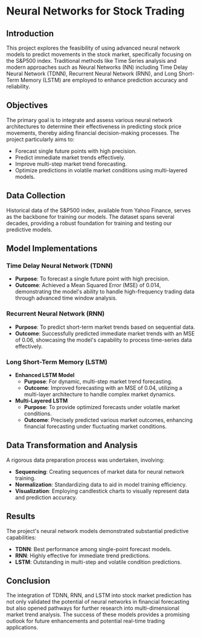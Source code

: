 # Neural Networks for Stock Trading

## Introduction

This project explores the feasibility of using advanced neural network models to predict movements in the stock market, specifically focusing on the S&P500 index. Traditional methods like Time Series analysis and modern approaches such as Neural Networks (NN) including Time Delay Neural Network (TDNN), Recurrent Neural Network (RNN), and Long Short-Term Memory (LSTM) are employed to enhance prediction accuracy and reliability.

## Objectives

The primary goal is to integrate and assess various neural network architectures to determine their effectiveness in predicting stock price movements, thereby aiding financial decision-making processes. The project particularly aims to:
- Forecast single future points with high precision.
- Predict immediate market trends effectively.
- Improve multi-step market trend forecasting.
- Optimize predictions in volatile market conditions using multi-layered models.

## Data Collection

Historical data of the S&P500 index, available from Yahoo Finance, serves as the backbone for training our models. The dataset spans several decades, providing a robust foundation for training and testing our predictive models.

## Model Implementations

### Time Delay Neural Network (TDNN)
- **Purpose**: To forecast a single future point with high precision.
- **Outcome**: Achieved a Mean Squared Error (MSE) of 0.014, demonstrating the model's ability to handle high-frequency trading data through advanced time window analysis.

### Recurrent Neural Network (RNN)
- **Purpose**: To predict short-term market trends based on sequential data.
- **Outcome**: Successfully predicted immediate market trends with an MSE of 0.06, showcasing the model's capability to process time-series data effectively.

### Long Short-Term Memory (LSTM)
- **Enhanced LSTM Model**
  - **Purpose**: For dynamic, multi-step market trend forecasting.
  - **Outcome**: Improved forecasting with an MSE of 0.04, utilizing a multi-layer architecture to handle complex market dynamics.
- **Multi-Layered LSTM**
  - **Purpose**: To provide optimized forecasts under volatile market conditions.
  - **Outcome**: Precisely predicted various market outcomes, enhancing financial forecasting under fluctuating market conditions.

## Data Transformation and Analysis

A rigorous data preparation process was undertaken, involving:
- **Sequencing**: Creating sequences of market data for neural network training.
- **Normalization**: Standardizing data to aid in model training efficiency.
- **Visualization**: Employing candlestick charts to visually represent data and prediction accuracy.

## Results

The project's neural network models demonstrated substantial predictive capabilities:
- **TDNN**: Best performance among single-point forecast models.
- **RNN**: Highly effective for immediate trend predictions.
- **LSTM**: Outstanding in multi-step and volatile condition predictions.

## Conclusion

The integration of TDNN, RNN, and LSTM into stock market prediction has not only validated the potential of neural networks in financial forecasting but also opened pathways for further research into multi-dimensional market trend analysis. The success of these models provides a promising outlook for future enhancements and potential real-time trading applications.

